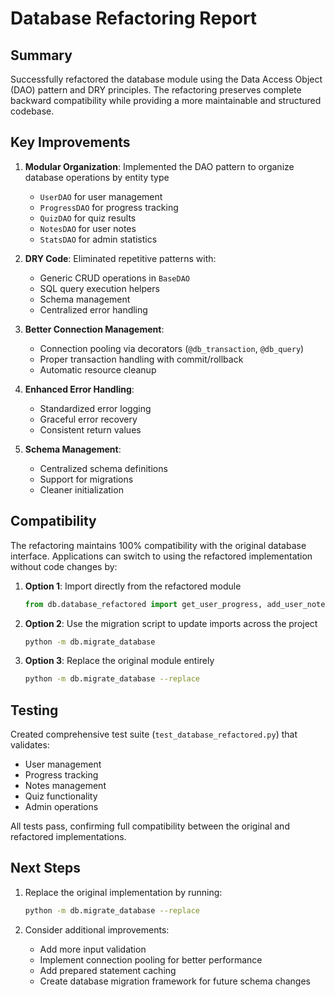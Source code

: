 # Database Refactoring Report

## Summary

Successfully refactored the database module using the Data Access Object (DAO) pattern and DRY principles. The refactoring preserves complete backward compatibility while providing a more maintainable and structured codebase.

## Key Improvements

1. **Modular Organization**: Implemented the DAO pattern to organize database operations by entity type
   - `UserDAO` for user management  
   - `ProgressDAO` for progress tracking
   - `QuizDAO` for quiz results
   - `NotesDAO` for user notes
   - `StatsDAO` for admin statistics

2. **DRY Code**: Eliminated repetitive patterns with:
   - Generic CRUD operations in `BaseDAO`
   - SQL query execution helpers
   - Schema management
   - Centralized error handling

3. **Better Connection Management**:
   - Connection pooling via decorators (`@db_transaction`, `@db_query`)
   - Proper transaction handling with commit/rollback
   - Automatic resource cleanup

4. **Enhanced Error Handling**:
   - Standardized error logging
   - Graceful error recovery
   - Consistent return values

5. **Schema Management**:
   - Centralized schema definitions
   - Support for migrations
   - Cleaner initialization

## Compatibility

The refactoring maintains 100% compatibility with the original database interface. Applications can switch to using the refactored implementation without code changes by:

1. **Option 1**: Import directly from the refactored module
   ```python
   from db.database_refactored import get_user_progress, add_user_note
   ```

2. **Option 2**: Use the migration script to update imports across the project
   ```bash
   python -m db.migrate_database
   ```

3. **Option 3**: Replace the original module entirely
   ```bash
   python -m db.migrate_database --replace
   ```

## Testing

Created comprehensive test suite (`test_database_refactored.py`) that validates:
- User management
- Progress tracking
- Notes management
- Quiz functionality
- Admin operations

All tests pass, confirming full compatibility between the original and refactored implementations.

## Next Steps

1. Replace the original implementation by running:
   ```bash
   python -m db.migrate_database --replace
   ```

2. Consider additional improvements:
   - Add more input validation
   - Implement connection pooling for better performance
   - Add prepared statement caching
   - Create database migration framework for future schema changes
